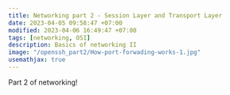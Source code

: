 ```yaml
---
title: Networking part 2 - Session Layer and Transport Layer
date: 2023-04-05 09:58:47 +07:00
modified: 2023-04-06 16:49:47 +07:00
tags: [networking, OSI]
description: Basics of networking II
image: "/openssh_part2/How-port-forwading-works-1.jpg"
usemathjax: true
---
```


Part 2 of networking!
